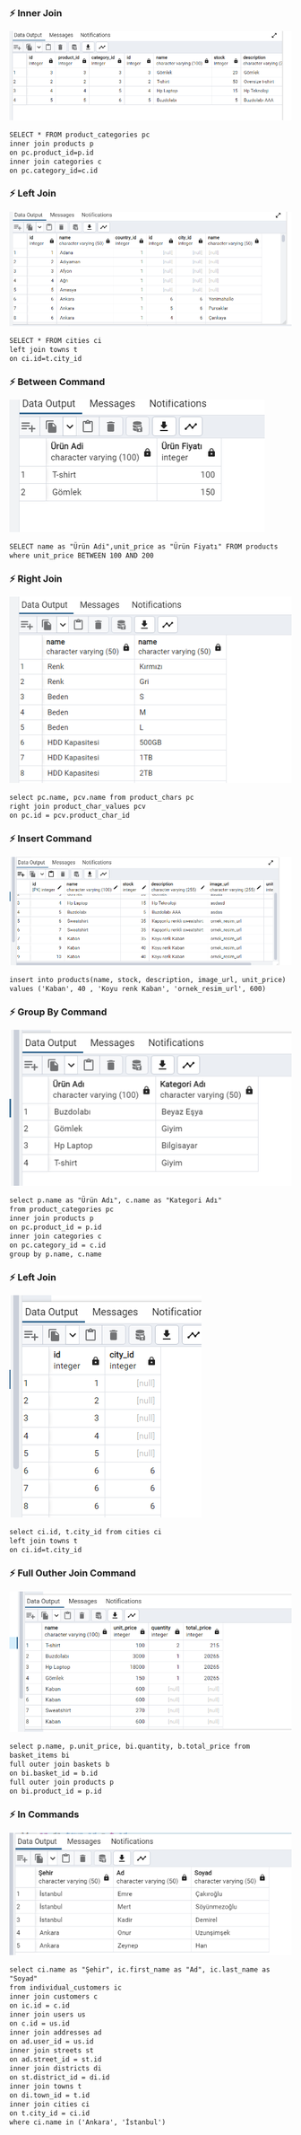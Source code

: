 ### ⚡ Inner Join 
![](images/homeworkss1.png)
```
SELECT * FROM product_categories pc 
inner join products p 
on pc.product_id=p.id
inner join categories c
on pc.category_id=c.id
```

### ⚡ Left Join
![](images/homeworkss2.png)
```
SELECT * FROM cities ci
left join towns t
on ci.id=t.city_id
```
### ⚡ Between Command
![](images/between.png)
```
SELECT name as "Ürün Adi",unit_price as "Ürün Fiyatı" FROM products
where unit_price BETWEEN 100 AND 200
```
### ⚡ Right Join
![](images/rightjoin.png)
```
select pc.name, pcv.name from product_chars pc
right join product_char_values pcv
on pc.id = pcv.product_char_id
```

### ⚡ Insert Command
![](images/insert.png)
```
insert into products(name, stock, description, image_url, unit_price) 
values ('Kaban', 40 , 'Koyu renk Kaban', 'ornek_resim_url', 600)
```

### ⚡ Group By Command
![](images/GroupBy.png)
```
select p.name as "Ürün Adı", c.name as "Kategori Adı"
from product_categories pc
inner join products p
on pc.product_id = p.id
inner join categories c
on pc.category_id = c.id
group by p.name, c.name
```
###  ⚡ Left Join
![](images/leftjoin.png)
```
select ci.id, t.city_id from cities ci
left join towns t
on ci.id=t.city_id
```
###  ⚡ Full Outher Join Command
![](images/fullautherss.png)
```
select p.name, p.unit_price, bi.quantity, b.total_price from basket_items bi
full outer join baskets b
on bi.basket_id = b.id
full outer join products p
on bi.product_id = p.id
```
### ⚡ In Commands
![](images/incommandss.png)
```
select ci.name as "Şehir", ic.first_name as "Ad", ic.last_name as "Soyad"
from individual_customers ic
inner join customers c
on ic.id = c.id
inner join users us
on c.id = us.id
inner join addresses ad
on ad.user_id = us.id
inner join streets st
on ad.street_id = st.id
inner join districts di
on st.district_id = di.id
inner join towns t
on di.town_id = t.id
inner join cities ci
on t.city_id = ci.id
where ci.name in ('Ankara', 'İstanbul')
```






